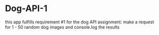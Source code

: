 # Dog-API-1
this app fulfills requirement #1 for the dog API assignment:  make a request for 1 - 50 random dog images and console.log the results
